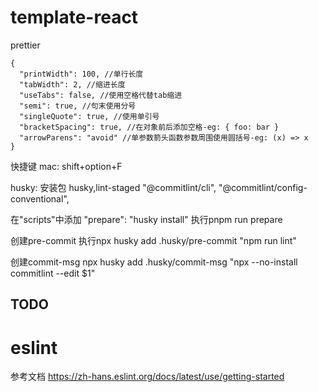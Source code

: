 # template-react

prettier

```
{
  "printWidth": 100, //单行长度
  "tabWidth": 2, //缩进长度
  "useTabs": false, //使用空格代替tab缩进
  "semi": true, //句末使用分号
  "singleQuote": true, //使用单引号
  "bracketSpacing": true, //在对象前后添加空格-eg: { foo: bar }
  "arrowParens": "avoid" //单参数箭头函数参数周围使用圆括号-eg: (x) => x
}
```

快捷键
mac:
shift+option+F


husky:
安装包
husky,lint-staged
"@commitlint/cli",
"@commitlint/config-conventional",

在"scripts"中添加
"prepare": "husky install"
执行pnpm run prepare

创建pre-commit
执行npx husky add .husky/pre-commit "npm run lint"

创建commit-msg
npx husky add .husky/commit-msg "npx --no-install commitlint --edit $1"

## TODO


# eslint
参考文档
https://zh-hans.eslint.org/docs/latest/use/getting-started